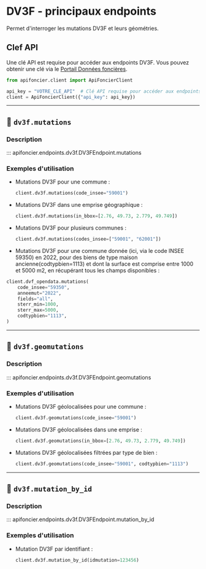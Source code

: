 # DV3F - principaux endpoints

Permet d'interroger les mutations DV3F et leurs géométries.

## Clef API

Une clé API est requise pour accéder aux endpoints DV3F. Vous pouvez obtenir une clé via le [Portail Données foncières](https://portaildf.cerema.fr).

```python
from apifoncier.client import ApiFoncierClient

api_key = "VOTRE_CLE_API"  # Clé API requise pour accéder aux endpoints DV3F
client = ApiFoncierClient({"api_key": api_key})
```

---

## 📂 `dv3f.mutations`

### Description

::: apifoncier.endpoints.dv3f.DV3FEndpoint.mutations

### Exemples d'utilisation

- Mutations DV3F pour une commune :
  ```python
  client.dv3f.mutations(code_insee="59001")
  ```

- Mutations DV3F dans une emprise géographique :
  ```python
  client.dv3f.mutations(in_bbox=[2.76, 49.73, 2.779, 49.749])
  ```

- Mutations DV3F pour plusieurs communes :
  ```python
  client.dv3f.mutations(codes_insee=["59001", "62001"])
  ```

- Mutations DV3F pour une commune donnée (ici, via le code INSEE 59350) en 2022, pour des biens de type maison ancienne(codtypbien=1113) et dont la surface est comprise entre 1000 et 5000 m2, en récupérant tous les champs disponibles :

```python
client.dvf_opendata.mutations(
    code_insee="59350",
    anneemut="2022",
    fields="all",
    sterr_min=1000,
    sterr_max=5000,
    codtypbien="1113",
)
```

---

## 📂 `dv3f.geomutations`

### Description

::: apifoncier.endpoints.dv3f.DV3FEndpoint.geomutations

### Exemples d'utilisation

- Mutations DV3F géolocalisées pour une commune :
  ```python
  client.dv3f.geomutations(code_insee="59001")
  ```
- Mutations DV3F géolocalisées dans une emprise :
  ```python
  client.dv3f.geomutations(in_bbox=[2.76, 49.73, 2.779, 49.749])
  ```
- Mutations DV3F géolocalisées filtrées par type de bien :
  ```python
  client.dv3f.geomutations(code_insee="59001", codtypbien="1113")
  ```

---

## 📂 `dv3f.mutation_by_id`

### Description

::: apifoncier.endpoints.dv3f.DV3FEndpoint.mutation_by_id

### Exemples d'utilisation

- Mutation DV3F par identifiant :
  ```python
  client.dv3f.mutation_by_id(idmutation=123456)
  ```
